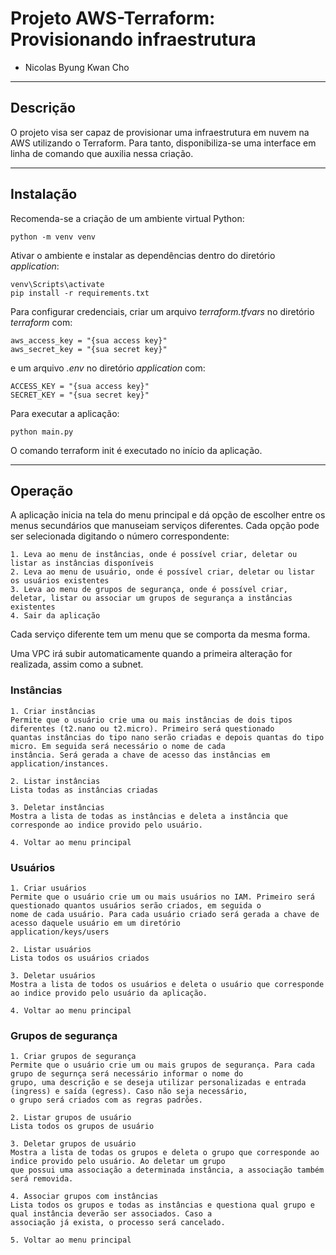 # Projeto AWS-Terraform: Provisionando infraestrutura

* Nicolas Byung Kwan Cho

---
## Descrição

O projeto visa ser capaz de provisionar uma infraestrutura em nuvem na AWS utilizando o Terraform. Para tanto, disponibiliza-se 
uma interface em linha de comando que auxilia nessa criação.

---
## Instalação

Recomenda-se a criação de um ambiente virtual Python:

```
python -m venv venv
```

Ativar o ambiente e instalar as dependências dentro do diretório *application*:

```
venv\Scripts\activate
pip install -r requirements.txt
```

Para configurar credenciais, criar um arquivo *terraform.tfvars* no diretório *terraform* com:

```
aws_access_key = "{sua access key}"
aws_secret_key = "{sua secret key}"
```

e um arquivo *.env* no diretório *application* com:

```
ACCESS_KEY = "{sua access key}"
SECRET_KEY = "{sua secret key}"
```

Para executar a aplicação:

```
python main.py
```

O comando terraform init é executado no início da aplicação.

---
## Operação

A aplicação inicia na tela do menu principal e dá opção de escolher entre os menus secundários que manuseiam serviços diferentes.
Cada opção pode ser selecionada digitando o número correspondente:

    1. Leva ao menu de instâncias, onde é possível criar, deletar ou listar as instâncias disponíveis
    2. Leva ao menu de usuário, onde é possível criar, deletar ou listar os usuários existentes
    3. Leva ao menu de grupos de segurança, onde é possível criar, deletar, listar ou associar um grupos de segurança a instâncias
    existentes
    4. Sair da aplicação

Cada serviço diferente tem um menu que se comporta da mesma forma.

Uma VPC irá subir automaticamente quando a primeira alteração for realizada, assim como a subnet.

### Instâncias

    1. Criar instâncias
    Permite que o usuário crie uma ou mais instâncias de dois tipos diferentes (t2.nano ou t2.micro). Primeiro será questionado
    quantas instâncias do tipo nano serão criadas e depois quantas do tipo micro. Em seguida será necessário o nome de cada 
    instância. Será gerada a chave de acesso das instâncias em application/instances.

    2. Listar instâncias
    Lista todas as instâncias criadas

    3. Deletar instâncias
    Mostra a lista de todas as instâncias e deleta a instância que corresponde ao indice provido pelo usuário.

    4. Voltar ao menu principal

### Usuários

    1. Criar usuários
    Permite que o usuário crie um ou mais usuários no IAM. Primeiro será questionado quantos usuários serão criados, em seguida o 
    nome de cada usuário. Para cada usuário criado será gerada a chave de acesso daquele usuário em um diretório 
    application/keys/users

    2. Listar usuários
    Lista todos os usuários criados

    3. Deletar usuários
    Mostra a lista de todos os usuários e deleta o usuário que corresponde ao indice provido pelo usuário da aplicação.

    4. Voltar ao menu principal

### Grupos de segurança

    1. Criar grupos de segurança
    Permite que o usuário crie um ou mais grupos de segurança. Para cada grupo de segurnça será necessário informar o nome do
    grupo, uma descrição e se deseja utilizar personalizadas e entrada (ingress) e saída (egress). Caso não seja necessário,
    o grupo será criados com as regras padrões.

    2. Listar grupos de usuário
    Lista todos os grupos de usuário

    3. Deletar grupos de usuário
    Mostra a lista de todas os grupos e deleta o grupo que corresponde ao indice provido pelo usuário. Ao deletar um grupo
    que possui uma associação a determinada instância, a associação também será removida.

    4. Associar grupos com instâncias
    Lista todos os grupos e todas as instâncias e questiona qual grupo e qual instância deverão ser associados. Caso a 
    associação já exista, o processo será cancelado.

    5. Voltar ao menu principal